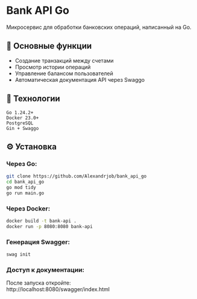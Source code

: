 # Bank API Go

Микросервис для обработки банковских операций, написанный на Go.

## 📌 Основные функции
- Создание транзакций между счетами
- Просмотр истории операций
- Управление балансом пользователей
- Автоматическая документация API через Swaggo

## 🚀 Технологии
```plaintext
Go 1.24.2+
Docker 23.0+
PostgreSQL
Gin + Swaggo
```

## ⚙️ Установка
### Через Go:
```bash
git clone https://github.com/Alexandrjob/bank_api_go
cd bank_api_go
go mod tidy
go run main.go
```

### Через Docker:
```bash
docker build -t bank-api .
docker run -p 8080:8080 bank-api
```

### Генерация Swagger:
```bash
swag init
```

### Доступ к документации:
После запуска откройте:  
http://localhost:8080/swagger/index.html
